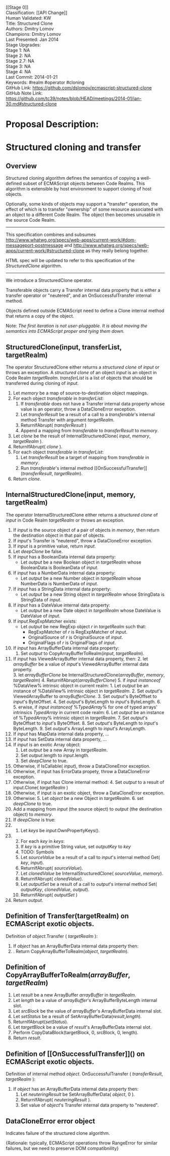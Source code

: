 [[Stage 0]]<br>Classification: [[API Change]]<br>Human Validated: KW<br>Title: Structured Clone<br>Authors: Dmitry Lomov<br>Champions: Dmitry Lomov<br>Last Presented: Jan 2014<br>Stage Upgrades:<br>Stage 1: NA  
Stage 2: NA  
Stage 2.7: NA  
Stage 3: NA  
Stage 4: NA<br>Last Commit: 2014-01-21<br>Keywords: #realm #operator #cloning <br>GitHub Link: https://github.com/dslomov/ecmascript-structured-clone <br>GitHub Note Link: https://github.com/tc39/notes/blob/HEAD/meetings/2014-01/jan-30.md#structured-clone
# Proposal Description:<br>
# Structured cloning and transfer
## Overview

Structured cloning algorithm defines the semantics of copying a well-defined subset of ECMAScript 
objects between Code Realms. This algorithm is extensible by host environment to support cloning of host objects.

Optionally, some kinds of objects may support a "transfer" operation, the effect of which is to transfer 
"ownership" of some resource associated with an object to a different Code Realm. 
The object then becomes unusable in the source Code Realm. 

----

This specification combines and subsumes http://www.whatwg.org/specs/web-apps/current-work/#dom-messageport-postmessage and 
http://www.whatwg.org/specs/web-apps/current-work/#structured-clone as they really belong together.

HTML spec will be updated to refer to this specification of the _StructuredClone_ algorithm.

----

We introduce a StructuredClone operator.

Transferable objects carry a Transfer internal data property that is either a transfer operator or "neutered", 
and an OnSuccessfulTransfer internal method.

Objects defined outside ECMAScript need to define a Clone internal method that returns a copy of the 
object.

Note: _The first iteration is not user-pluggable. It is about moving the semantics into ECMAScript
proper and tying them down._


## StructuredClone(input, transferList, targetRealm)

The operator StructuredClone either returns a _structured clone_ of _input_ or throws an exception.
A _structured clone_ of an object _input_ is an object in Code Realm _targetRealm_. _transferList_ is a list of objects that should be transferred during cloning of _input_.

1. Let _memory_ be a map of source-to-destination object mappings.
2. For each object _transferable_ in _transferList_:
    1. If _transferable_ does not have a Transfer internal data property whose value is an operator, 
       throw a DataCloneError exception.
    2. Let _transferResult_ be a result of a call to a _transferable_'s internal method 
        Transfer with argument _targetRealm_.
    3. ReturnIfAbrupt( _transferResult_ )
    4. Append a mapping from _transferable_ to _transferResult_ to _memory_.
2. Let _clone_ be the result of InternalStructuredClone( _input_, _memory_, _targetRealm_ ).
3. ReturnIfAbrupt( _clone_ ).
4. For each object _transferable_ in _transferList_:
    1. Let _transferResult_ be a target of mapping from _transferable_ in _memory_.  
    2. Run _transferable_'s internal method \[\[OnSuccessfulTransfer\]\]\(_transferResult_, _targetRealm_).
5. Return _clone_.


## InternalStructuredClone(input, memory, targetRealm)

The operator InternalStructuredClone either returns a _structured clone_ of _input_ in Code Realm _targetRealm_
or throws an exception.

1. If _input_ is the source object of a pair of objects in _memory_, then return the destination object in that pair of objects.
2. If _input_'s Transfer is “neutered”, throw a DataCloneError exception.
3. If _input_ is a primitive value, return _input_.
4. Let _deepClone_ be false.
5. If _input_ has a BooleanData internal data property:
   *  Let _output_ be a new Boolean object in _targetRealm_ whose BooleanData is BooleanData of _input_.
1. If _input_ has a NumberData internal data property: 
   *  Let _output_ be a new Number object in _targetRealm_ whose NumberData is NumberData of _input_.
1. If _input_ has a StringData internal data property: 
   *  Let _output_ be a new String object in _targetRealm_ whose StringData is StringData of _input_.
1. If _input_ has a DateValue internal data property:
    * Let _output_ be a new Date object in _targetRealm_ whose DateValue is DateValue of _input_.
2. If _input_.RegExpMatcher exists: 
    * Let _output_ be   new RegExp object _r_ in _targetRealm_ such that: 
        * RegExpMatcher of _r_ is RegExpMatcher of _input_.
        * OriginalSource of _r_ is OriginalSource of _input_.
        * OriginalFlags of _r_ is OriginalFlags of _input_.
3. If _input_ has ArrayBufferData internal data property:
    1. Set _output_ to CopyArrayBufferToRealm\(_input_, _targetRealm_).
4. If _input_ has ViewedArrayBuffer internal data property, then:
    2. let _arrayBuffer_ be a value of _input_'s ViewedArrayBuffer internal data property.   
    3. let _arrayBufferClone_ be InternalStructuredClone\(_arrayBuffer_, _memory_, _targetRealm_)
    4. ReturnIfAbrupt\(_arrayBufferClone_\)
    5. if _input_ *instanceof* %DataView% intrinsic object in current realm:
       1. Let _output_ be an instance of %DataView% intrinsic object in _targetRealm_.
       2. Set _output_'s ViewedArrayBuffer to _arrayBufferClone_.
       3. Set _output_'s ByteOffset to _input_'s ByteOffset.
       4. Set _output_'s ByteLength to _input_'s ByteLength.
    6. 5. erwise, if _input_ *instanceof* %_TypedArray_% for one of typed arrays' intrinsics _TypedArray_ in
       current code realm:
       6. Let _output_ be an instance of %_TypedArray_% intrinsic object in _targetRealm_.
       7. Set _output_'s ByteOffset to _input_'s ByteOffset.
       8. Set _output_'s ByteLength to _input_'s ByteLength.
       9. Set _output_'s ArrayLength to _input_'s ArrayLength.
5. If _input_ has MapData internal data property, ...
6. If _input_ has SetData internal data property, ...
7. If _input_ is an exotic Array object:
    1. Let _output_ be a new Array in _targetRealm_.
    2. Set _output_.length to _input_.length.
    3. Set _deepClone_ to true.
8. Otherwise, if IsCallable( _input_), throw a DataCloneError exception.
9. Otherwise, if input has ErrorData propety, throw a DataCloneError exception.
10. Otherwise, if input has Clone internal method: 
    4. Set _output_ to a result of input.Clone( _targetRealm_ )
11. Otherwise, if input is an exotic object, throw a DataCloneError exception.
12. Otherwise: 
    5. Let _object_ be a new Object in _targetRealm_.
    6. set _deepClone_ to true.
13. Add a mapping from _input_ (the source object) to _output_ (the destination object) to _memory_.
14. If _deepClone_ is true:
15. 1. Let _keys_ be _input_.OwnPropertyKeys().
16. 2. For each _key_ in _keys_:
      1. If _key_ is a primitive String value, set _outputKey_ to _key_
      2. TODO: Symbols
      3. Let _sourceValue_ be a result of a call to _input_'s internal method Get( _key_, _input_).
      4. ReturnIfAbrupt( _sourceValue_).
      5. Let _clonedValue_ be InternalStructuredClone( _sourceValue_, _memory_). 
      6. ReturnIfAbrupt( _clonedValue_).
      7. Let _outputSet_ be a result of a call to _output_'s internal method Set( _outputKey_, _clonedValue_, _output_).
      8. ReturnIfAbrupt( _outputSet_ )
17. Return _output_.

## Definition of Transfer(targetRealm) on ECMAScript exotic objects.

Definition of _object_.Transfer ( _targetRealm_ ):

1. If _object_ has an ArrayBufferData internal data property then:
2. . Return CopyArrayBufferToRealm(_object_, _targetRealm_).


## Definition of CopyArrayBufferToRealm(_arrayBuffer_, _targetRealm_)

1. Let _result_ be a new ArrayBuffer _arrayBuffer_ in _targetRealm_.
2. Let _length_ be a value of _arrayBuffer_'s ArrayBufferByteLength internal slot.
3. Let _srcBlock_ be the value of _arrayBuffer_'s ArrayBufferData internal slot. 
4. Let _setStatus_ be a result of SetArrayBufferData(_result_,_length_).
5. ReturnIfAbrupt(_setStatus_).
6. Let _targetBlock_ be a value of _result_'s ArrayBufferData internal slot.
7. Perform CopyDataBlock(targetBlock, 0, srcBlock, 0, length).
8. Return _result_.

## Definition of \[\[OnSuccessfulTransfer]]\() on ECMAScript exotic objects.

Definition of internal method _object_. OnSuccessfulTransfer ( _transferResult_, _targetRealm_ ):

1. If _object_ has an ArrayBufferData internal data property then:
    1. Let _neuteringResult_ be SetArrayBufferData( _object_, 0 ).
    2. ReturnIfAbrupt( _neuteringResult_ ).
    3. Set value of _object_'s Transfer internal data property to "neutered".

## DataCloneError error object

Indicates failure of the structured clone algorithm.

{Rationale: typically, ECMAScript operations throw RangeError for similar failures, 
but we need to preserve DOM compatibnility}